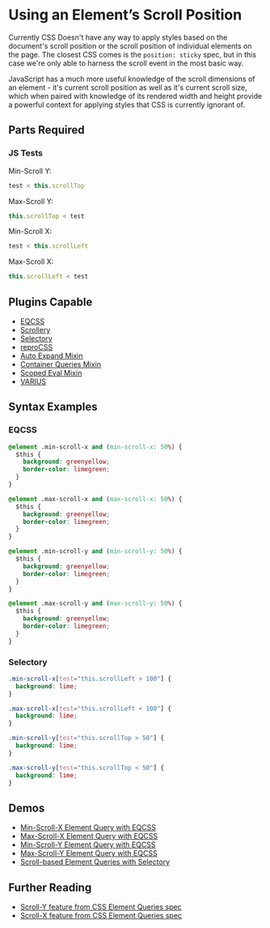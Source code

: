 # Using an Element’s Scroll Position

Currently CSS Doesn't have any way to apply styles based on the document's scroll position or the scroll position of individual elements on the page. The closest CSS comes is the `position: sticky` spec, but in this case we're only able to harness the scroll event in the most basic way.

JavaScript has a much more useful knowledge of the scroll dimensions of an element - it's current scroll position as well as it's current scroll size, which when paired with knowledge of its rendered width and height provide a powerful context for applying styles that CSS is currently ignorant of.

## Parts Required

### JS Tests

Min-Scroll Y:

```javascript
test < this.scrollTop
```

Max-Scroll Y:

```javascript
this.scrollTop < test
```

Min-Scroll X:

```javascript
test < this.scrollLeft
```

Max-Scroll X:

```javascript
this.scrollLeft < test
```

## Plugins Capable

- [EQCSS](../plugins/eqcss.html)
- [Scrollery](../plugins/scrollery.html)
- [Selectory](../plugins/selectory.html)
- [reproCSS](../plugins/reprocss.html)
- [Auto Expand Mixin](../plugins/auto-expand-mixin.html)
- [Container Queries Mixin](../plugins/container-queries-mixin.html)
- [Scoped Eval Mixin](../plugins/scoped-eval-mixin.html)
- [VARIUS](../plugins/varius.html)

## Syntax Examples

### EQCSS

```css
@element .min-scroll-x and (min-scroll-x: 50%) {
  $this {
    background: greenyellow;
    border-color: limegreen;
  }
}

@element .max-scroll-x and (max-scroll-x: 50%) {
  $this {
    background: greenyellow;
    border-color: limegreen;
  }
}

@element .min-scroll-y and (min-scroll-y: 50%) {
  $this {
    background: greenyellow;
    border-color: limegreen;
  }
}

@element .max-scroll-y and (max-scroll-y: 50%) {
  $this {
    background: greenyellow;
    border-color: limegreen;
  }
}
```

### Selectory

```css
.min-scroll-x[test="this.scrollLeft > 100"] {
  background: lime;
}

.max-scroll-x[test="this.scrollLeft < 100"] {
  background: lime;
}

.min-scroll-y[test="this.scrollTop > 50"] {
  background: lime;
}

.max-scroll-y[test="this.scrollTop < 50"] {
  background: lime;
}
```

## Demos

- [Min-Scroll-X Element Query with EQCSS](https://codepen.io/tomhodgins/pen/ZOQGOb)
- [Max-Scroll-X Element Query with EQCSS](https://codepen.io/tomhodgins/pen/ezJNzJ)
- [Min-Scroll-Y Element Query with EQCSS](https://codepen.io/tomhodgins/pen/OXMVNa)
- [Max-Scroll-Y Element Query with EQCSS](https://codepen.io/tomhodgins/pen/beEdpZ)
- [Scroll-based Element Queries with Selectory](https://codepen.io/tomhodgins/pen/ZKmXXw)

## Further Reading

- [Scroll-Y feature from CSS Element Queries spec](https://tomhodgins.github.io/element-queries-spec/element-queries.html#scroll-y)
- [Scroll-X feature from CSS Element Queries spec](https://tomhodgins.github.io/element-queries-spec/element-queries.html#scroll-x)